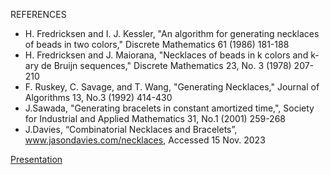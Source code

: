 REFERENCES

- H. Fredricksen and I. J. Kessler, "An algorithm for generating necklaces of beads in two colors," Discrete Mathematics 61 (1986) 181-188
- H. Fredricksen and J. Maiorana, "Necklaces of beads in k colors and k-ary de Bruijn sequences," Discrete Mathematics 23, No. 3 (1978) 207-210
- F. Ruskey, C. Savage, and T. Wang, "Generating Necklaces," Journal of Algorithms 13, No.3 (1992) 414-430
- J.Sawada, "Generating bracelets in constant amortized time,", Society for Industrial and Applied Mathematics 31, No.1 (2001) 259-268
- J.Davies, “Combinatorial Necklaces and Bracelets”, www.jasondavies.com/necklaces, Accessed 15 Nov. 2023


[Presentation](https://www.youtube.com/watch?v=zEdcliSFmLo)

